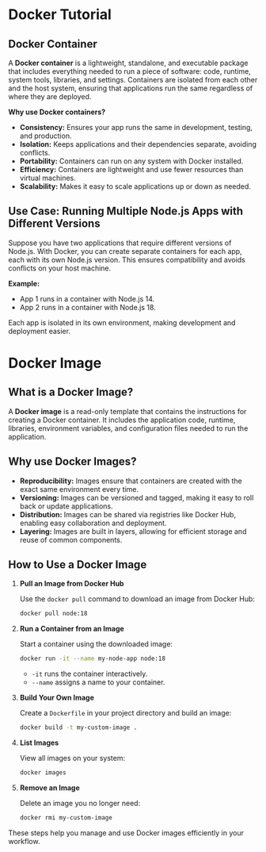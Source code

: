 # Docker Tutorial

## Docker Container

A **Docker container** is a lightweight, standalone, and executable package that includes everything needed to run a piece of software: code, runtime, system tools, libraries, and settings. Containers are isolated from each other and the host system, ensuring that applications run the same regardless of where they are deployed.

**Why use Docker containers?**
- **Consistency:** Ensures your app runs the same in development, testing, and production.
- **Isolation:** Keeps applications and their dependencies separate, avoiding conflicts.
- **Portability:** Containers can run on any system with Docker installed.
- **Efficiency:** Containers are lightweight and use fewer resources than virtual machines.
- **Scalability:** Makes it easy to scale applications up or down as needed.

## Use Case: Running Multiple Node.js Apps with Different Versions

Suppose you have two applications that require different versions of Node.js. With Docker, you can create separate containers for each app, each with its own Node.js version. This ensures compatibility and avoids conflicts on your host machine.

**Example:**
- App 1 runs in a container with Node.js 14.
- App 2 runs in a container with Node.js 18.

Each app is isolated in its own environment, making development and deployment easier.

# Docker Image
## What is a Docker Image?

A **Docker image** is a read-only template that contains the instructions for creating a Docker container. It includes the application code, runtime, libraries, environment variables, and configuration files needed to run the application.

## Why use Docker Images?

- **Reproducibility:** Images ensure that containers are created with the exact same environment every time.
- **Versioning:** Images can be versioned and tagged, making it easy to roll back or update applications.
- **Distribution:** Images can be shared via registries like Docker Hub, enabling easy collaboration and deployment.
- **Layering:** Images are built in layers, allowing for efficient storage and reuse of common components.

## How to Use a Docker Image

1. **Pull an Image from Docker Hub**

    Use the `docker pull` command to download an image from Docker Hub:

    ```sh
    docker pull node:18
    ```

2. **Run a Container from an Image**

    Start a container using the downloaded image:

    ```sh
    docker run -it --name my-node-app node:18
    ```

    - `-it` runs the container interactively.
    - `--name` assigns a name to your container.

3. **Build Your Own Image**

    Create a `Dockerfile` in your project directory and build an image:

    ```sh
    docker build -t my-custom-image .
    ```

4. **List Images**

    View all images on your system:

    ```sh
    docker images
    ```

5. **Remove an Image**

    Delete an image you no longer need:

    ```sh
    docker rmi my-custom-image
    ```

These steps help you manage and use Docker images efficiently in your workflow.